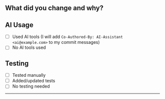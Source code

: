 ## What did you change and why?
<!-- Describe what you changed and the reason for this change -->


## AI Usage
<!-- Please check one: -->
- [ ] Used AI tools (I will add `Co-Authored-By: AI-Assistant <ai@example.com>` to my commit messages)
- [ ] No AI tools used

## Testing
<!-- How did you test your changes? -->
- [ ] Tested manually
- [ ] Added/updated tests
- [ ] No testing needed

---
<!-- Thank you for contributing! Please make sure you've read our contributing guidelines in README.md -->